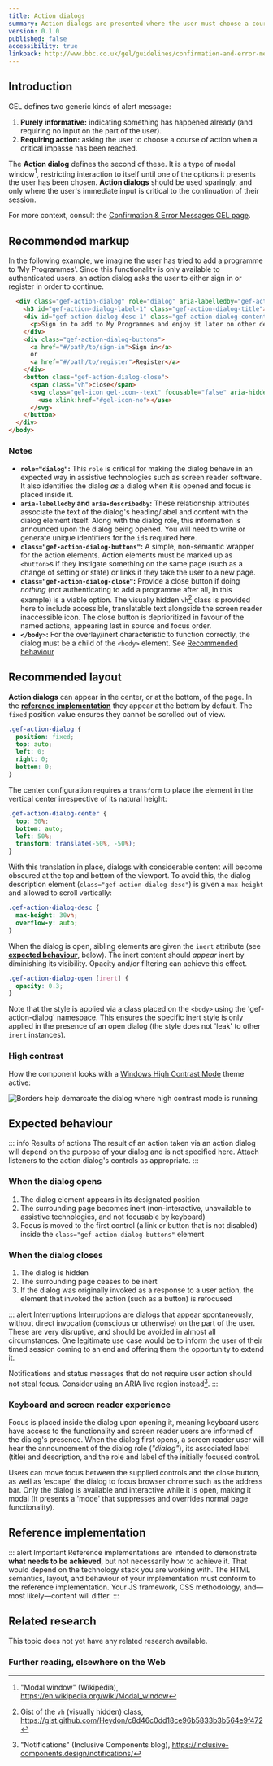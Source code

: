 ```yaml
---
title: Action dialogs
summary: Action dialogs are presented where the user must choose a course of action
version: 0.1.0
published: false
accessibility: true
linkback: http://www.bbc.co.uk/gel/guidelines/confirmation-and-error-messages
---
```


## Introduction

GEL defines two generic kinds of alert message:

1. **Purely informative:** indicating something has happened already (and requiring no input on the part of the user).
2. **Requiring action:** asking the user to choose a course of action when a critical impasse has been reached.

The **Action dialog** defines the second of these. It is a type of modal window[^1], restricting interaction to itself until one of the options it presents the user has been chosen. **Action dialogs** should be used sparingly, and only where the user's immediate input is critical to the continuation of their session.

For more context, consult the [Confirmation & Error Messages GEL page](http://www.bbc.co.uk/gel/guidelines/confirmation-and-error-messages).

## Recommended markup

In the following example, we imagine the user has tried to add a programme to 'My Programmes'. Since this functionality is only available to authenticated users, an action dialog asks the user to either sign in or register in order to continue.

```html
  <div class="gef-action-dialog" role="dialog" aria-labelledby="gef-action-dialog-label-1" aria-describedby="gef-action-dialog-desc-1">
    <h3 id="gef-action-dialog-label-1" class="gef-action-dialog-title">Add to enjoy later</h2>
    <div id="gef-action-dialog-desc-1" class="gef-action-dialog-content">
      <p>Sign in to add to My Programmes and enjoy it later on other devices</p>
    </div>
    <div class="gef-action-dialog-buttons">
      <a href="#/path/to/sign-in">Sign in</a>
      or 
      <a href="#/path/to/register">Register</a>
    </div>
    <button class="gef-action-dialog-close">
      <span class="vh">close</span>
      <svg class="gel-icon gel-icon--text" focusable="false" aria-hidden="true">
        <use xlink:href="#gel-icon-no"></use>
      </svg>
    </button>
  </div>
</body>
```

### Notes

* **`role="dialog"`:** This `role` is critical for making the dialog behave in an expected way in assistive technologies such as screen reader software. It also identifies the dialog _as_ a dialog when it is opened and focus is placed inside it.
* **`aria-labelledby` and `aria-describedby`:** These relationship attributes associate the text of the dialog's heading/label and content with the dialog element itself. Along with the dialog role, this information is announced upon the dialog being opened. You will need to write or generate unique identifiers for the `id`s required here.
* **`class="gef-action-dialog-buttons"`:** A simple, non-semantic wrapper for the action elements. Action elements must be marked up as `<button>`s if they instigate something on the same page (such as a change of setting or state) or links if they take the user to a new page.
* **`class="gef-action-dialog-close"`:** Provide a close button if doing _nothing_ (not authenticating to add a programme after all, in this example) is a viable option. The visually hidden `vh`[^2] class is provided here to include accessible, translatable text alongside the screen reader inaccessible icon. The close button is deprioritized in favour of the named actions, appearing last in source and focus order.
* **`</body>`:** For the overlay/inert characteristic to function correctly, the dialog must be a child of the `<body>` element. See [Recommended behaviour](#expected-behaviour)

## Recommended layout

**Action dialogs** can appear in the center, or at the bottom, of the page. In the [**reference implementation**](#reference-implementation) they appear at the bottom by default. The `fixed` position value ensures they cannot be scrolled out of view.

```css
.gef-action-dialog {
  position: fixed;
  top: auto;
  left: 0;
  right: 0;
  bottom: 0;
}
```

The center configuration requires a `transform` to place the element in the vertical center irrespective of its natural height:

```css
.gef-action-dialog-center {
  top: 50%;
  bottom: auto;
  left: 50%;
  transform: translate(-50%, -50%);
}
```

With this translation in place, dialogs with considerable content will become obscured at the top and bottom of the viewport. To avoid this, the dialog description element (`class="gef-action-dialog-desc"`) is given a `max-height` and allowed to scroll vertically:

```css
.gef-action-dialog-desc {
  max-height: 30vh;
  overflow-y: auto;
}
```

When the dialog is open, sibling elements are given the `inert` attribute (see [**expected behaviour**](#expected-behaviour), below). The inert content should _appear_ inert by diminishing its visibility. Opacity and/or filtering can achieve this effect.

```css
.gef-action-dialog-open [inert] {
  opacity: 0.3;
}
```

Note that the style is applied via a class placed on the `<body>` using the 'gef-action-dialog' namespace. This ensures the specific inert style is only applied in the presence of an open dialog (the style does not 'leak' to other `inert` instances).

### High contrast

How the component looks with a [Windows High Contrast Mode](https://support.microsoft.com/en-gb/help/13862/windows-use-high-contrast-mode) theme active:

![Borders help demarcate the dialog where high contrast mode is running]({{site.basedir}}static/images/hcm_action-dialogs.png)

## Expected behaviour

::: info Results of actions
The result of an action taken via an action dialog will depend on the purpose of your dialog and is not specified here. Attach listeners to the action dialog's controls as appropriate.
:::

### When the dialog opens

1. The dialog element appears in its designated position
2. The surrounding page becomes inert (non-interactive, unavailable to assistive technologies, and not focusable by keyboard)
3. Focus is moved to the first control (a link or button that is not disabled) inside the `class="gef-action-dialog-buttons"` element

### When the dialog closes

1. The dialog is hidden
2. The surrounding page ceases to be inert
3. If the dialog was originally invoked as a response to a user action, the element that invoked the action (such as a button) is refocused

::: alert Interruptions
Interruptions are dialogs that appear spontaneously, without direct invocation (conscious or otherwise) on the part of the user. These are very disruptive, and should be avoided in almost all circumstances. One legitimate use case would be to inform the user of their timed session coming to an end and offering them the opportunity to extend it.

Notifications and status messages that do not require user action should not steal focus. Consider using an ARIA live region instead[^3].
:::

### Keyboard and screen reader experience

Focus is placed inside the dialog upon opening it, meaning keyboard users have access to the functionality and screen reader users are informed of the dialog's presence. When the dialog first opens, a screen reader user will hear the announcement of the dialog role (_"dialog"_), its associated label (title) and description, and the role and label of the initially focused control. 

Users can move focus between the supplied controls and the close button, as well as 'escape' the dialog to focus browser chrome such as the address bar. Only the dialog is available and interactive while it is open, making it modal (it presents a 'mode' that suppresses and overrides normal page functionality).

## Reference implementation

::: alert Important
Reference implementations are intended to demonstrate **what needs to be achieved**, but not necessarily how to achieve it. That would depend on the technology stack you are working with. The HTML semantics, layout, and behaviour of your implementation must conform to the reference implementation. Your JS framework, CSS methodology, and—most likely—content will differ.
:::

<include src="components/demos/action-dialogs.html">

<cta label="Open in new window" href="../demos/action-dialogs/">


## Related research

This topic does not yet have any related research available.

### Further reading, elsewhere on the Web

[^1]: "Modal window" (Wikipedia), <https://en.wikipedia.org/wiki/Modal_window>
[^2]: Gist of the `vh` (visually hidden) class,  <https://gist.github.com/Heydon/c8d46c0dd18ce96b5833b3b564e9f472> 
[^3]: "Notifications" (Inclusive Components blog), <https://inclusive-components.design/notifications/>